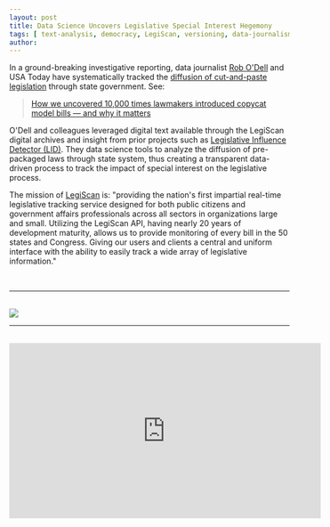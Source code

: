 ```yaml
---
layout: post
title: Data Science Uncovers Legislative Special Interest Hegemony
tags: [ text-analysis, democracy, LegiScan, versioning, data-journalism, open-data ]
author:
---
```



In a ground-breaking investigative reporting, data journalist [Rob O'Dell](https://twitter.com/robodellaz) and USA Today have systematically tracked the [diffusion of cut-and-paste legislation](https://www.azcentral.com/pages/interactives/asbestos-sharia-law-model-bills-lobbyists-special-interests-influence-state-laws/) through state government. See:

> [How we uncovered 10,000 times lawmakers introduced copycat model bills — and why it matters](https://www.usatoday.com/story/news/investigations/2019/04/03/how-laws-made-why-we-revealed-politicians-didnt-write-them/3162256002/)

O'Dell and colleagues leveraged digital text available through the LegiScan digital archives and insight from prior projects such as [Legislative Influence Detector (LID)](https://dssg.uchicago.edu/lid/). They data science tools to analyze the diffusion of pre-packaged laws through state system, thus creating a transparent data-driven process to track the impact of special interest on the legislative process.

The mission of [LegiScan](https://legiscan.com/about) is: "providing the nation's first impartial real-time legislative tracking service designed for both public citizens and government affairs professionals across all sectors in organizations large and small. Utilizing the LegiScan API, having nearly 20 years of development maturity, allows us to provide monitoring of every bill in the 50 states and Congress. Giving our users and clients a central and uniform interface with the ability to easily track a wide array of legislative information."

<br>

---------------

<br>

<img src="https://raw.githubusercontent.com/DS4PS/ds4ps.github.io/master/_posts/img/242-Sharia-Kansas.gif">

<br>

--------------

<br> 

<iframe width="560" height="315" src="https://www.youtube-nocookie.com/embed/UOS6Czh-y3A" frameborder="0" allow="accelerometer; autoplay; encrypted-media; gyroscope; picture-in-picture" allowfullscreen></iframe>

<br>
<br>
